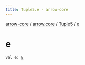 ```yaml
---
title: Tuple5.e - arrow-core
---
```


[arrow-core](../../index.html) / [arrow.core](../index.html) / [Tuple5](index.html) / [e](./e.html)

# e

`val e: `[`E`](index.html#E)